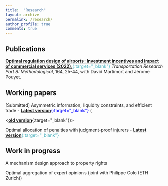 ```yaml
---
title:  "Research"
layout: archive
permalink: /research/
author_profile: true
comments: true
---
```


## Publications

<span style="color:#4CB1BD;">[**Optimal regulation design of airports: Investment incentives and impact of commercial services (2022),**](https://www.sciencedirect.com/science/article/pii/S019126152200128X){:target="_blank"}</span> _Transportation Research Part B: Methodological_, 164, 25-44, with David Martimort and Jérome Pouyet.

## Working papers

[Submitted] Asymmetric information, liquidity constraints, and efficient trade - <span style="color:blue;">[**Latest version**](../files/Asymmetric_information_liquidity_and_trade.pdf){:target="_blank"}</span>
(<span style="color:#4CB1BD;">

<[**old version**](https://papers.ssrn.com/sol3/papers.cfm?abstract_id=3939829){:target="_blank"}</span>)>

Optimal allocation of penalties with judgment-proof injurers - <span style="color:#4CB1BD;">[**Latest version**](../files/allocation_penalties_pommey.pdf){:target="_blank"}</span>

## Work in progress

A mechanism design approach to property rights

Optimal aggregation of expert opinions (joint with Philippe Colo (ETH Zurich))

